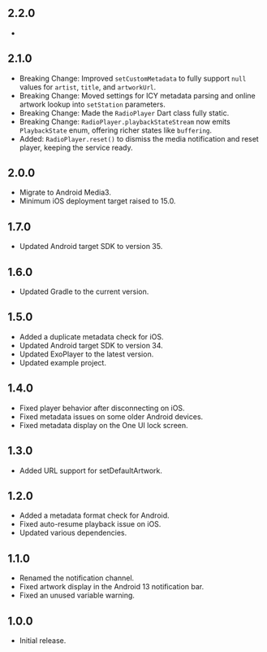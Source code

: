 ## 2.2.0

* 

## 2.1.0

* Breaking Change: Improved `setCustomMetadata` to fully support `null` values for `artist`, `title`, and `artworkUrl`.
* Breaking Change: Moved settings for ICY metadata parsing and online artwork lookup into `setStation` parameters.
* Breaking Change: Made the `RadioPlayer` Dart class fully static.
* Breaking Change: `RadioPlayer.playbackStateStream` now emits `PlaybackState` enum, offering richer states like `buffering`.
* Added: `RadioPlayer.reset()` to dismiss the media notification and reset player, keeping the service ready.

## 2.0.0

* Migrate to Android Media3.
* Minimum iOS deployment target raised to 15.0.

## 1.7.0

* Updated Android target SDK to version 35.

## 1.6.0

* Updated Gradle to the current version.

## 1.5.0

* Added a duplicate metadata check for iOS.
* Updated Android target SDK to version 34.
* Updated ExoPlayer to the latest version.
* Updated example project.

## 1.4.0

* Fixed player behavior after disconnecting on iOS.
* Fixed metadata issues on some older Android devices.
* Fixed metadata display on the One UI lock screen.

## 1.3.0

* Added URL support for setDefaultArtwork.

## 1.2.0

* Added a metadata format check for Android.
* Fixed auto-resume playback issue on iOS.
* Updated various dependencies.

## 1.1.0

* Renamed the notification channel.
* Fixed artwork display in the Android 13 notification bar.
* Fixed an unused variable warning.

## 1.0.0

* Initial release.
